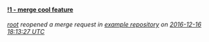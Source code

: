 #### [!1 - merge cool feature](http://gitlab.example.com/root/example-repository/merge_requests/1)
*[root](http://gitlab.example.com/u/root) reopened a merge request in [example repository](http://gitlab.example.com/root/example-repository) on [2016-12-16 18:13:27 UTC](http://gitlab.example.com/root/example-repository/merge_requests/1)*
